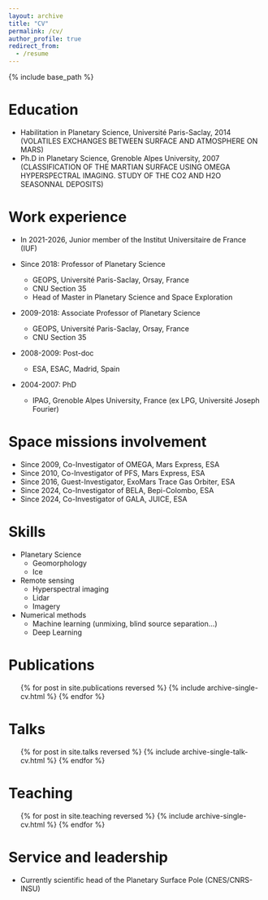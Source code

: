 ```yaml
---
layout: archive
title: "CV"
permalink: /cv/
author_profile: true
redirect_from:
  - /resume
---
```


{% include base_path %}

Education
======
* Habilitation in Planetary Science, Université Paris-Saclay, 2014 (VOLATILES EXCHANGES BETWEEN SURFACE AND ATMOSPHERE ON MARS)
* Ph.D in Planetary Science, Grenoble Alpes University, 2007 (CLASSIFICATION OF THE MARTIAN SURFACE USING OMEGA HYPERSPECTRAL IMAGING. STUDY OF THE CO2 AND H2O SEASONNAL DEPOSITS)

Work experience
======
* In 2021-2026, Junior member of the Institut Universitaire de France (IUF)

* Since 2018: Professor of Planetary Science
  * GEOPS, Université Paris-Saclay, Orsay, France
  * CNU Section 35
  * Head of Master in Planetary Science and Space Exploration

* 2009-2018: Associate Professor of Planetary Science
  * GEOPS, Université Paris-Saclay, Orsay, France
  * CNU Section 35

* 2008-2009: Post-doc
  * ESA, ESAC, Madrid, Spain

* 2004-2007: PhD
  * IPAG, Grenoble Alpes University, France (ex LPG, Université Joseph Fourier)

Space missions involvement
======
* Since 2009, Co-Investigator of OMEGA, Mars Express, ESA
* Since 2010, Co-Investigator of PFS, Mars Express, ESA
* Since 2016, Guest-Investigator, ExoMars Trace Gas Orbiter, ESA
* Since 2024, Co-Investigator of BELA, Bepi-Colombo, ESA
* Since 2024, Co-Investigator of GALA, JUICE, ESA

Skills
======
* Planetary Science
  * Geomorphology
  * Ice
* Remote sensing
  * Hyperspectral imaging
  * Lidar
  * Imagery
* Numerical methods
  * Machine learning (unmixing, blind source separation...)
  * Deep Learning

Publications
======
  <ul>{% for post in site.publications reversed %}
    {% include archive-single-cv.html %}
  {% endfor %}</ul>
  
Talks
======
  <ul>{% for post in site.talks reversed %}
    {% include archive-single-talk-cv.html  %}
  {% endfor %}</ul>
  
Teaching
======
  <ul>{% for post in site.teaching reversed %}
    {% include archive-single-cv.html %}
  {% endfor %}</ul>
  
Service and leadership
======
* Currently scientific head of the Planetary Surface Pole (CNES/CNRS-INSU)
